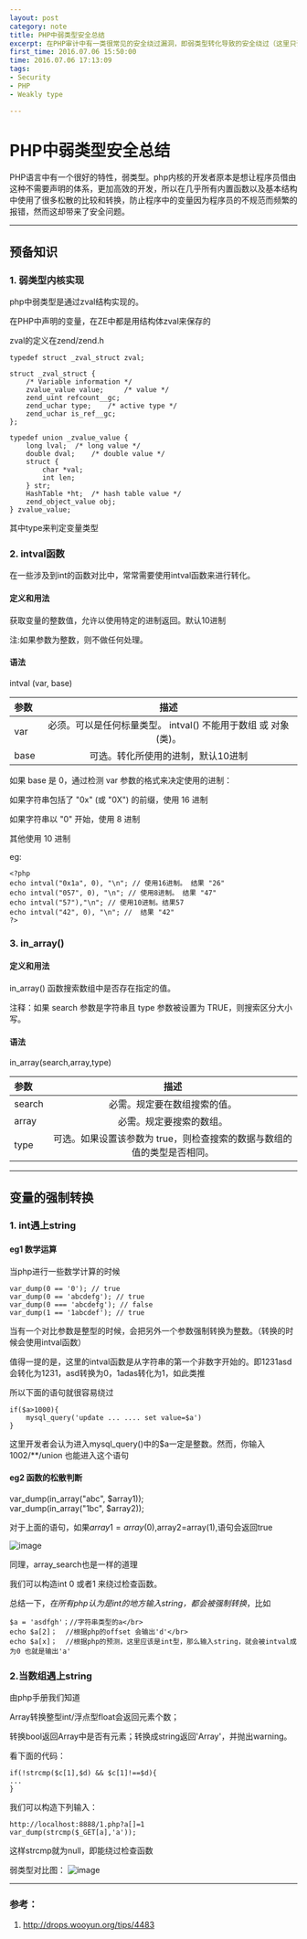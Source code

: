```yaml
---
layout: post
category: note
title: PHP中弱类型安全总结
excerpt: 在PHP审计中有一类很常见的安全绕过漏洞，即弱类型转化导致的安全绕过（这里只讲PHP的，其它的弱类型语言大家可以引申地学习）
first_time: 2016.07.06 15:50:00
time: 2016.07.06 17:13:09
tags:
- Security
- PHP
- Weakly type

---
```


# PHP中弱类型安全总结

PHP语言中有一个很好的特性，弱类型。php内核的开发者原本是想让程序员借由这种不需要声明的体系，更加高效的开发，所以在几乎所有内置函数以及基本结构中使用了很多松散的比较和转换，防止程序中的变量因为程序员的不规范而频繁的报错，然而这却带来了安全问题。

-------

## 预备知识

### 1. 弱类型内核实现

php中弱类型是通过zval结构实现的。

在PHP中声明的变量，在ZE中都是用结构体zval来保存的

zval的定义在zend/zend.h

```
typedef struct _zval_struct zval;  
 
struct _zval_struct {  
    /* Variable information */ 
    zvalue_value value;     /* value */ 
    zend_uint refcount__gc;  
    zend_uchar type;    /* active type */ 
    zend_uchar is_ref__gc;  
};  
 
typedef union _zvalue_value {  
    long lval;  /* long value */ 
    double dval;    /* double value */ 
    struct {  
        char *val;  
        int len;  
    } str;  
    HashTable *ht;  /* hash table value */ 
    zend_object_value obj;  
} zvalue_value;
```

其中type来判定变量类型

### 2. intval函数

在一些涉及到int的函数对比中，常常需要使用intval函数来进行转化。

#### 定义和用法

获取变量的整数值，允许以使用特定的进制返回。默认10进制

注:如果参数为整数，则不做任何处理。

#### 语法

intval (var, base)

| 参数 | 描述 | 
| :--- | :----: | 
| var | 必须。可以是任何标量类型。 intval() 不能用于数组 或 对象(类)。 | 
| base    | 可选。转化所使用的进制，默认10进制      | 

如果 base 是 0，通过检测 var 参数的格式来决定使用的进制：

如果字符串包括了 "0x" (或 "0X") 的前缀，使用 16 进制

如果字符串以 "0" 开始，使用 8 进制

其他使用 10 进制

eg:

```
<?php 
echo intval("0x1a", 0), "\n"; // 使用16进制。 结果 "26" 
echo intval("057", 0), "\n"; // 使用8进制。 结果 "47" 
echo intval("57"),"\n"; // 使用10进制。结果57
echo intval("42", 0), "\n"; //  结果 "42" 
?>
```

### 3. in_array()

#### 定义和用法

in_array() 函数搜索数组中是否存在指定的值。

注释：如果 search 参数是字符串且 type 参数被设置为 TRUE，则搜索区分大小写。

#### 语法

in_array(search,array,type)

| 参数 | 描述 | 
| :--- | :----: | 
| search | 必需。规定要在数组搜索的值。| 
| array    | 必需。规定要搜索的数组。   | 
| type    | 可选。如果设置该参数为 true，则检查搜索的数据与数组的值的类型是否相同。 | 

------

## 变量的强制转换
### 1. int遇上string

#### eg1 数学运算

当php进行一些数学计算的时候

```
var_dump(0 == '0'); // true
var_dump(0 == 'abcdefg'); // true  
var_dump(0 === 'abcdefg'); // false
var_dump(1 == '1abcdef'); // true 
```

当有一个对比参数是整型的时候，会把另外一个参数强制转换为整数。（转换的时候会使用intval函数）

值得一提的是，这里的intval函数是从字符串的第一个非数字开始的。即1231asd会转化为1231，asd转换为0，1adas转化为1，如此类推

所以下面的语句就很容易绕过

```
if($a>1000){
    mysql_query('update ... .... set value=$a')
}
```
 这里开发者会认为进入mysql_query()中的$a一定是整数。然而，你输入1002/**/union 也能进入这个语句
 
 
####  eg2 函数的松散判断


var_dump(in_array("abc", $array1));</br>
var_dump(in_array("1bc", $array2));

对于上面的语句，如果$array1=array(0),$array2=array(1),语句会返回true

![image](http://momomoxiaoxi.com/img/post/weak1.png)

同理，array_search也是一样的道理

我们可以构造int 0 或者1 来绕过检查函数。


总结一下，*在所有php认为是int的地方输入string，都会被强制转换*，比如

```
$a = 'asdfgh'；//字符串类型的a</br>
echo $a[2]；  //根据php的offset 会输出'd'</br>
echo $a[x]；  //根据php的预测，这里应该是int型，那么输入string，就会被intval成为0 也就是输出'a'
```

###  2.当数组遇上string

由php手册我们知道

Array转换整型int/浮点型float会返回元素个数；

转换bool返回Array中是否有元素；转换成string返回'Array'，并抛出warning。

看下面的代码：

```
if(!strcmp($c[1],$d) && $c[1]!==$d){
...
}
```

我们可以构造下列输入：

```
http://localhost:8888/1.php?a[]=1
var_dump(strcmp($_GET[a],'a'));
```
这样strcmp就为null，即能绕过检查函数


弱类型对比图：
![image](http://static.wooyun.org/drops/20150103/2015010315472853884E2F88EF5-B7BA-426E-9707-3CACF59C19F1.jpg)

--- 

###  参考：
1. http://drops.wooyun.org/tips/4483